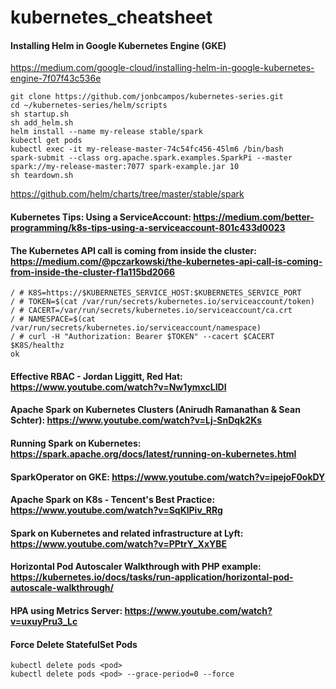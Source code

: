 # kubernetes_cheatsheet

#### Installing Helm in Google Kubernetes Engine (GKE)
https://medium.com/google-cloud/installing-helm-in-google-kubernetes-engine-7f07f43c536e
```
git clone https://github.com/jonbcampos/kubernetes-series.git
cd ~/kubernetes-series/helm/scripts
sh startup.sh
sh add_helm.sh
helm install --name my-release stable/spark
kubectl get pods
kubectl exec -it my-release-master-74c54fc456-45lm6 /bin/bash
spark-submit --class org.apache.spark.examples.SparkPi --master spark://my-release-master:7077 spark-example.jar 10
sh teardown.sh
```
https://github.com/helm/charts/tree/master/stable/spark

#### Kubernetes Tips: Using a ServiceAccount: https://medium.com/better-programming/k8s-tips-using-a-serviceaccount-801c433d0023

#### The Kubernetes API call is coming from inside the cluster: https://medium.com/@pczarkowski/the-kubernetes-api-call-is-coming-from-inside-the-cluster-f1a115bd2066
```
/ # K8S=https://$KUBERNETES_SERVICE_HOST:$KUBERNETES_SERVICE_PORT
/ # TOKEN=$(cat /var/run/secrets/kubernetes.io/serviceaccount/token)
/ # CACERT=/var/run/secrets/kubernetes.io/serviceaccount/ca.crt
/ # NAMESPACE=$(cat /var/run/secrets/kubernetes.io/serviceaccount/namespace)
/ # curl -H "Authorization: Bearer $TOKEN" --cacert $CACERT $K8S/healthz
ok
```
#### Effective RBAC - Jordan Liggitt, Red Hat: https://www.youtube.com/watch?v=Nw1ymxcLIDI

#### Apache Spark on Kubernetes Clusters (Anirudh Ramanathan & Sean Schter): https://www.youtube.com/watch?v=Lj-SnDqk2Ks

#### Running Spark on Kubernetes: https://spark.apache.org/docs/latest/running-on-kubernetes.html

#### SparkOperator on GKE: https://www.youtube.com/watch?v=ipejoF0okDY

#### Apache Spark on K8s - Tencent's Best Practice: https://www.youtube.com/watch?v=SqKlPiv_RRg

#### Spark on Kubernetes and related infrastructure at Lyft: https://www.youtube.com/watch?v=PPtrY_XxYBE

#### Horizontal Pod Autoscaler Walkthrough with PHP example: https://kubernetes.io/docs/tasks/run-application/horizontal-pod-autoscale-walkthrough/

#### HPA using Metrics Server: https://www.youtube.com/watch?v=uxuyPru3_Lc

#### Force Delete StatefulSet Pods
```
kubectl delete pods <pod>
kubectl delete pods <pod> --grace-period=0 --force
```


